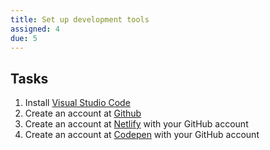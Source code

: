 ```yaml
---
title: Set up development tools
assigned: 4
due: 5
---
```


Tasks
-----

1. Install [Visual Studio Code](https://code.visualstudio.com/)
2. Create an account at [Github](https://github.com/)
3. Create an account at [Netlify](https://www.netlify.com/?gclid=EAIaIQobChMI0Y_768S24QIVkISzCh3fRw3BEAAYASAAEgIKrPD_BwE) with your GitHub account
4. Create an account at [Codepen](https://codepen.io/) with your GitHub account
